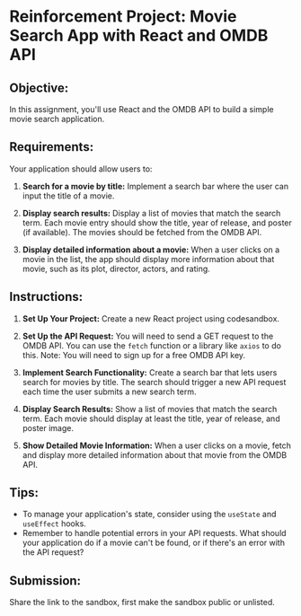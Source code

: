 # Reinforcement Project: Movie Search App with React and OMDB API

## Objective:

In this assignment, you'll use React and the OMDB API to build a simple movie search application.

## Requirements:

Your application should allow users to:

1. **Search for a movie by title:** Implement a search bar where the user can input the title of a movie.

2. **Display search results:** Display a list of movies that match the search term. Each movie entry should show the title, year of release, and poster (if available). The movies should be fetched from the OMDB API.

3. **Display detailed information about a movie:** When a user clicks on a movie in the list, the app should display more information about that movie, such as its plot, director, actors, and rating.

## Instructions:

1. **Set Up Your Project:** Create a new React project using codesandbox.

2. **Set Up the API Request:** You will need to send a GET request to the OMDB API. You can use the `fetch` function or a library like `axios` to do this. Note: You will need to sign up for a free OMDB API key.

3. **Implement Search Functionality:** Create a search bar that lets users search for movies by title. The search should trigger a new API request each time the user submits a new search term.

4. **Display Search Results:** Show a list of movies that match the search term. Each movie should display at least the title, year of release, and poster image.

5. **Show Detailed Movie Information:** When a user clicks on a movie, fetch and display more detailed information about that movie from the OMDB API.

## Tips:

- To manage your application's state, consider using the `useState` and `useEffect` hooks.
- Remember to handle potential errors in your API requests. What should your application do if a movie can't be found, or if there's an error with the API request?

## Submission:

Share the link to the sandbox, first make the sandbox public or unlisted.
